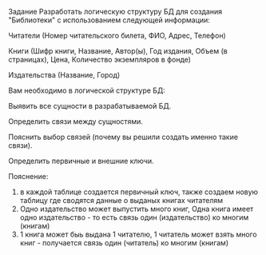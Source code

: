 Задание
Разработать логическую структуру БД для создания "Библиотеки" с использованием следующей информации:

Читатели (Номер читательского билета, ФИО, Адрес,  Телефон)

Книги (Шифр книги, Название, Автор(ы), Год издания, Объем (в страницах), Цена, Количество экземпляров в фонде)

Издательства (Название, Город)

Вам необходимо в логической структуре БД:

Выявить все сущности в разрабатываемой БД.

Определить связи между сущностями.

Пояснить выбор связей (почему вы решили создать именно такие связи).

Определить первичные и внешние ключи.

Пояснение: 
1. в каждой таблице создается первичный ключ, также создаем новую таблицу где сводятся данные о выданых книгах читателям
2. Одно издательство может выпустить много книг, Одна книга имеет одно издательство - то есть связь один (издательство) ко многим (книгам)
3. 1 книга может быь выдана 1 читателю, 1 читатель может взять много книг - получается связь один (читатель) ко многим (книгам) 

